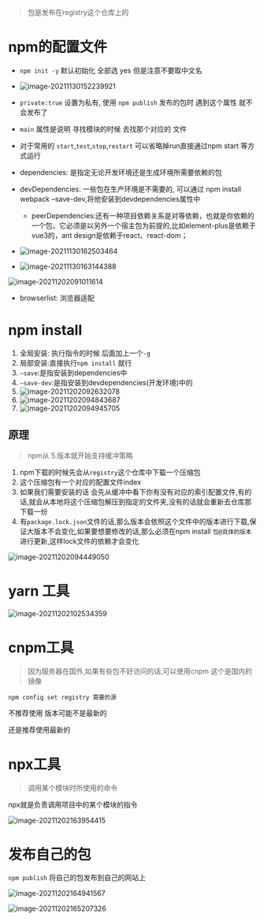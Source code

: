 > 包是发布在registry这个仓库上的

# npm的配置文件

- `npm init -y`  默认初始化 全部选 yes 但是注意不要取中文名 

- ![image-20211130152239921](https://gitee.com/IU_czx/images/raw/master/img/npm.png)
- `private:true`  设置为私有, 使用 `npm publish` 发布的包时 遇到这个属性 就不会发布了
- `main` 属性是说明 寻找模块的时候 去找那个对应的 文件
- 对于常用的 `start`,`test`,`stop`,`restart` 可以省略掉run直接通过npm start 等方式运行
- dependencies: 是指定无论开发环境还是生成环境所需要依赖的包
- devDependencies: 一些包在生产环境是不需要的, 可以通过 npm install webpack –save-dev,将他安装到devdependencies属性中
  - peerDependencies:还有一种项目依赖关系是对等依赖，也就是你依赖的一个包，它必须是以另外一个宿主包为前提的,比如element-plus是依赖于vue3的，ant design是依赖于react、react-dom；
- ![image-20211130162503464](https://gitee.com/IU_czx/images/raw/master/img/semever%E7%89%88%E6%9C%AC%E8%A7%84%E8%8C%83.png)
- ![image-20211130163144388](https://gitee.com/IU_czx/images/raw/master/img/%5E%E5%92%8C~%E7%9A%84%E5%8C%BA%E5%88%AB.png)

 ![image-20211202091011614](https://gitee.com/IU_czx/images/raw/master/img/engines%E5%B1%9E%E6%80%A7.png)

- browserlist: 浏览器适配

# npm install

1. 全局安装:  执行指令的时候 后面加上一个`-g`
2. 局部安装:直接执行`npm install` 就行
3. `–save`:是指安装到dependencies中
4. `–save-dev`:是指安装到devdependencies(开发环境)中的
5. ![image-20211202092632078](https://gitee.com/IU_czx/images/raw/master/img/npm%E5%AE%89%E8%A3%85%E7%9A%84%E4%BE%9D%E8%B5%96.png)
6. ![image-20211202094843687](https://gitee.com/IU_czx/images/raw/master/img/npm%E5%8D%B8%E8%BD%BD%E6%8C%87%E4%BB%A4.png)
7. ![image-20211202094945705](https://gitee.com/IU_czx/images/raw/master/img/npm%E5%85%B6%E4%BB%96%E6%8C%87%E4%BB%A4.png)

## 原理

> npm从 5.版本就开始支持缓冲策略

1. npm下载的时候先会从`registry`这个仓库中下载一个压缩包
2. 这个压缩包有一个对应的配置文件index
3. 如果我们需要安装的话 会先从缓冲中看下你有没有对应的索引配置文件,有的话,就会从本地将这个压缩包解压到指定的文件夹,没有的话就会重新去仓库那下载一份
4. 有`package.lock.json`文件的话,那么版本会依照这个文件中的版本进行下载,保证大版本不会变化,如果要想要修改的话,那么必须在npm install `包@具体的版本`进行更新,这样lock文件的依赖才会变化

![image-20211202094449050](https://gitee.com/IU_czx/images/raw/master/img/npm%E7%9A%84%E8%AF%A6%E7%BB%86%E6%B5%81%E7%A8%8B.png)

# yarn 工具

![image-20211202102534359](C:\Users\15461\AppData\Roaming\Typora\typora-user-images\image-20211202102534359.png)

# cnpm工具

> 因为服务器在国外,如果有些包不好访问的话,可以使用cnpm 这个是国内的镜像

`npm config set registry 需要的源`

不推荐使用 版本可能不是最新的

还是推荐使用最新的

# npx工具

> 调用某个模块时所使用的命令

 npx就是负责调用项目中的某个模块的指令

![image-20211202163954415](https://gitee.com/IU_czx/images/raw/master/img/npx%E5%B1%80%E9%83%A8%E5%91%BD%E4%BB%A4%E7%9A%84%E6%89%A7%E8%A1%8C.png)

# 发布自己的包

`npm publish` 将自己的包发布到自己的网站上

![image-20211202164941567](https://gitee.com/IU_czx/images/raw/master/img/npm%E5%8F%91%E5%B8%83%E8%87%AA%E5%B7%B1%E7%9A%84%E5%8C%85.png)

![image-20211202165207326](https://gitee.com/IU_czx/images/raw/master/img/npm%E5%8F%91%E5%B8%83%E8%87%AA%E5%B7%B1%E7%9A%84%E5%8C%85%E5%85%B6%E4%BB%96%E6%8C%87%E4%BB%A4.png)

